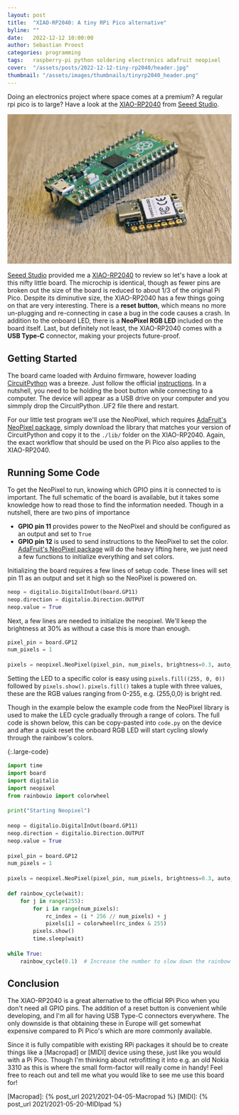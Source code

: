 ```yaml
---
layout: post
title:  "XIAO-RP2040: A tiny RPi Pico alternative"
byline: ""
date:   2022-12-12 10:00:00
author: Sebastian Proost
categories: programming
tags:	raspberry-pi python soldering electronics adafruit neopixel
cover:  "/assets/posts/2022-12-12-tiny-rp2040/header.jpg"
thumbnail: "/assets/images/thumbnails/tinyrp2040_header.png"
---
```


Doing an electronics project where space comes at a premium? A regular rpi pico is to large? Have a look at the
[XIAO-RP2040] from [Seeed Studio].

![Side-by-side comparison of an official Raspberry Pi Pico and Seeed Studio XIAO RP2040](/assets/posts/2022-12-12-tiny-rp2040/header.jpg)

[Seeed Studio] provided me a [XIAO-RP2040] to review so let's have a look at this nifty little board. The microchip is
identical, though as fewer pins are broken out the size of the board is reduced to about 1/3 of the original Pi Pico. 
Despite its diminutive size, the XIAO-RP2040 has a few things going on that are very interesting. There is a 
**reset button**, which means no more un-plugging and re-connecting in case a bug in the code causes a crash. In 
addition to the onboard LED, there is a **NeoPixel RGB LED** included on the board itself. Last, but definitely not least,
the XIAO-RP2040 comes with a **USB Type-C** connector, making your projects future-proof.

## Getting Started

The board came loaded with Arduino firmware, however loading [CircuitPython] was a breeze. Just follow the official
[instructions]. In a nutshell, you need to be holding the boot button while connecting to a computer. The device will 
appear as a USB drive on your computer and you simmply drop the CircuitPython .UF2 file there and restart.

For our little test program we'll use the NeoPixel, which requires [AdaFruit's NeoPixel package], simply download the
library that matches your version of CircuitPython and copy it to the ```./lib/``` folder on the XIAO-RP2040. Again,
the exact workflow that should be used on the Pi Pico also applies to the XIAO-RP2040. 

## Running Some Code

To get the NeoPixel to run, knowing which GPIO pins it is connected to is important. The full schematic of the board
is available, but it takes some knowledge how to read those to find the information needed. Though in a nutshell, there
are two pins of importance

  * **GPIO pin 11** provides power to the NeoPixel and should be configured as an output and set to ```True```
  * **GPIO pin 12** is used to send instructions to the NeoPixel to set the color. [AdaFruit's NeoPixel package] will do
the heavy lifting here, we just need a few functions to initialize everything and set colors.

Initializing the board requires a few lines of setup code. These lines will set pin 11 as an output and set it high so
the NeoPixel is powered on.

```python
neop = digitalio.DigitalInOut(board.GP11)
neop.direction = digitalio.Direction.OUTPUT
neop.value = True
```

Next, a few lines are needed to initialize the neopixel. We'll keep the brightness at 30% as without a case this is 
more than enough.

```python
pixel_pin = board.GP12
num_pixels = 1

pixels = neopixel.NeoPixel(pixel_pin, num_pixels, brightness=0.3, auto_write=False)
```

Setting the LED to a specific color is easy using ```pixels.fill((255, 0, 0))``` followed by ```pixels.show()```. 
```pixels.fill()``` takes a tuple with three values, these are the RGB values ranging from 0-255, e.g. (255,0,0)
is bright red.

Though in the example below the example code from the NeoPixel library is used to make the LED cycle gradually through
a range of colors. The full code is shown below, this can be copy-pasted into ```code.py``` on the device and after a 
quick reset the onboard RGB LED will start cycling slowly through the rainbow's colors.

{:.large-code}
```python
import time
import board
import digitalio
import neopixel
from rainbowio import colorwheel
 
print("Starting Neopixel")

neop = digitalio.DigitalInOut(board.GP11)
neop.direction = digitalio.Direction.OUTPUT
neop.value = True

pixel_pin = board.GP12
num_pixels = 1

pixels = neopixel.NeoPixel(pixel_pin, num_pixels, brightness=0.3, auto_write=False)

def rainbow_cycle(wait):
    for j in range(255):
        for i in range(num_pixels):
            rc_index = (i * 256 // num_pixels) + j
            pixels[i] = colorwheel(rc_index & 255)
        pixels.show()
        time.sleep(wait)

while True:
    rainbow_cycle(0.1)  # Increase the number to slow down the rainbow
```

## Conclusion

The XIAO-RP2040 is a great alternative to the official RPi Pico when you don't need all GPIO pins. The addition of a
reset button is convenient while developing, and I'm all for having USB Type-C connectors everywhere. The only downside 
is that obtaining these in Europe will get somewhat expensive compared to Pi Pico's which are more commonly available.

Since it is fully compatible with existing RPi packages it should be to create things like a [Macropad] or [MIDI] device
using these, just like you would with a Pi Pico. Though I'm thinking about retrofitting it into e.g. an old Nokia 3310
as this is where the small form-factor will really come in handy! Feel free to reach out and tell me what you would
like to see me use this board for!


[XIAO-RP2040]: https://www.seeedstudio.com/XIAO-RP2040-v1-0-p-5026.html
[Seeed Studio]: https://www.seeedstudio.com/
[CircuitPython]: https://circuitpython.readthedocs.io/
[instructions]: https://learn.adafruit.com/intro-to-rp2040-pio-with-circuitpython/installing-circuitpython
[AdaFruit's NeoPixel package]: https://learn.adafruit.com/getting-started-with-raspberry-pi-pico-circuitpython/neopixel-leds
[Macropad]: {% post_url 2021/2021-04-05-Macropad %}
[MIDI]: {% post_url 2021/2021-05-20-MIDIpad %}

